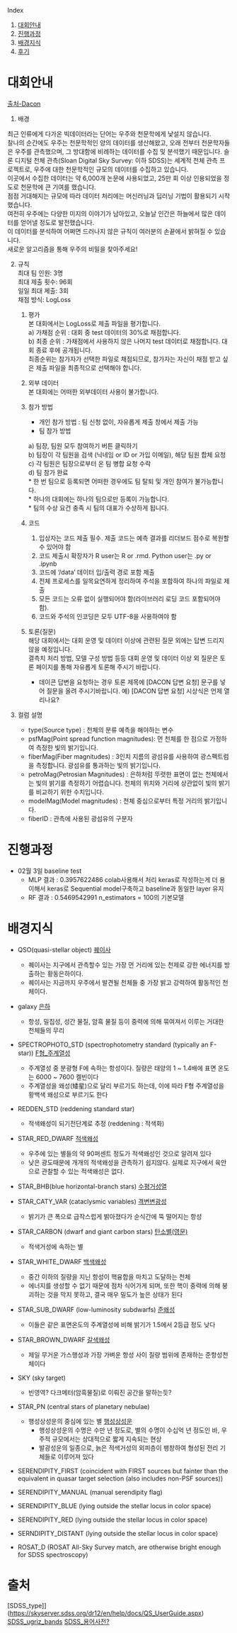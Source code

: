 Index  
1. [대회안내](#대회안내)
2. [진행과정](#진행과정)
3. [배경지식](#배경지식)
4. [후기](#후기)

# 대회안내
[출처-Dacon](https://dacon.io/competitions/official/235573/overview/description/)

1. 배경

최근 인류에게 다가온 빅데이터라는 단어는 우주와 천문학에게 낯설지 않습니다.  
찰나의 순간에도 우주는 천문학적인 양의 데이터를 생산해왔고, 오래 전부터 천문학자들은 우주를 관측했으며, 그 방대함에 비례하는 데이터를 수집 및 분석했기 때문입니다. 
슬론 디지털 천체 관측(Sloan Digital Sky Survey: 이하 SDSS)는 세계적 천체 관측 프로젝트로, 우주에 대한 천문학적인 규모의 데이터를 수집하고 있습니다.   
이곳에서 수집한 데이터는 약 6,000개 논문에 사용되었고, 25만 회 이상 인용되었을 정도로 천문학에 큰 기여를 했습니다.  
점점 거대해지는 규모에 따라 데이터 처리에는 머신러닝과 딥러닝 기법이 활용되기 시작했습니다.  
여전히 우주에는 다양한 미지의 이야기가 남아있고, 오늘날 인간은 하늘에서 많은 데이터를 얻어낼 정도로 발전했습니다.  
이 데이터를 분석하여 어쩌면 드러나지 않은 규칙이 여러분의 손끝에서 밝혀질 수 있습니다.   
새로운 알고리즘을 통해 우주의 비밀을 찾아주세요!  

2. 규칙  
최대 팀 인원: 3명  
최대 제출 횟수: 96회  
일일 최대 제출: 3회  
채점 방식: LogLoss  

    1. 평가  
        본 대회에서는 LogLoss로 제출 파일을 평가합니다.  
        a) 가채점 순위 : 대회 중 test 데이터의 30%로 채점합니다.  
        b) 최종 순위 : 가채점에서 사용하지 않은 나머지 test 데이터로 채점합니다. 대회 종료 후에 공개됩니다.  
        최종순위는 참가자가 선택한 파일로 채점되므로, 참가자는 자신이 채점 받고 싶은 제출 파일을 최종적으로 선택해야 합니다.  
    2. 외부 데이터  
        본 대회에는 어떠한 외부데이터 사용이 불가합니다.  
    3. 참가 방법  
        - 개인 참가 방법 : 팀 신청 없이, 자유롭게 제출 창에서 제출 가능    
        - 팀 참가 방법  

        a) 팀장, 팀원 모두 참여하기 버튼 클릭하기  
        b) 팀장이 각 팀원을 검색 (닉네임 or ID or 가입 이메일), 해당 팀원 합체 요청  
        c) 각 팀원은 팀장으로부터 온 팀 병합 요청 수락  
        d) 팀 참가 완료  
            * 한 번 팀으로 등록되면 어떠한 경우에도 팀 탈퇴 및 개인 참여가 불가능합니다.  
            * 하나의 대회에는 하나의 팀으로만 등록이 가능합니다.  
            * 팀의 수상 요건 충족 시 팀의 대표가 수상하게 됩니다.  
    4. 코드  
        1) 입상자는 코드 제출 필수. 제출 코드는 예측 결과를 리더보드 점수로 복원할 수 있어야 함  
        2) 코드 제출시 확장자가 R user는 R or .rmd. Python user는 .py or .ipynb  
        3) 코드에 ‘/data’ 데이터 입/출력 경로 포함 제출  
        4) 전체 프로세스를 일목요연하게 정리하여 주석을 포함하여 하나의 파일로 제출  
        5) 모든 코드는 오류 없이 실행되어야 함(라이브러리 로딩 코드 포함되어야 함).  
        6) 코드와 주석의 인코딩은 모두 UTF-8을 사용하여야 함  
    5. 토론(질문)  
        해당 대회에서는 대회 운영 및 데이터 이상에 관련된 질문 외에는 답변 드리지 않을 예정입니다.  
        결측치 처리 방법, 모델 구성 방법 등등 대회 운영 및 데이터 이상 외 질문은 토론 페이지를 통해 자유롭게 토론해 주시기 바랍니다.  
        * 데이콘 답변을 요청하는 경우 토론 제목에 [DACON 답변 요청] 문구를 넣어 질문을 올려 주시기바랍니다. 예) [DACON 답변 요청] 시상식은 언제 열리나요?  
3. 컬럼 설명
    * type(Source type) : 천체의 분류 예측을 해야하는 변수
    * psfMag(Point spread function magnitudes): 먼 천체를 한 점으로 가정하여 측정한 빛의 밝기입니다.
    * fiberMag(Fiber magnitudes) : 3인치 지름의 광섬유를 사용하여 광스펙트럼을 측정합니다. 광섬유를 통과하는 빛의 밝기입니다.
    * petroMag(Petrosian Magnitudes) : 은하처럼 뚜렷한 표면이 없는 천체에서는 빛의 밝기를 측정하기 어렵습니다. 천체의 위치와 거리에 상관없이 빛의 밝기를 비교하기 위한 수치입니다.
    * modelMag(Model magnitudes) : 천체 중심으로부터 특정 거리의 밝기입니다.
    * fiberID : 관측에 사용된 광섬유의 구분자

# 진행과정
* 02월 3일 baseline test
    - MLP 결과 : 0.3957622486
        colab사용해서 처리 
        keras로 작성하는게 더 용이해서 keras로 Sequential model구축하고 baseline과 동일한 layer 유지
    - RF 결과 : 0.5469542991
        n_estimators = 100의 기본모델
# 배경지식
* QSO(quasi-stellar object) [퀘이사](https://ko.wikipedia.org/wiki/%ED%80%98%EC%9D%B4%EC%82%AC)
    - 퀘이사는 지구에서 관측할수 있는 가장 먼 거리에 있는 천제로 강한 에너지를 방출하는 황동은하이다. 
    - 퀘이사는 지금까지 우주에서 발견될 천체들 중 가장 밝고 강력하여 활동적인 천체이다. 
* galaxy [은하](https://ko.wikipedia.org/wiki/%EC%9D%80%ED%95%98)
    -  항성, 밀집성, 성간 물질, 암흑 물질 등이 중력에 의해 묶여져서 이루는 거대한 천체들의 무리

* SPECTROPHOTO_STD (spectrophotometry standard (typically an F-star)) [F형_주계열성](https://ko.wikipedia.org/wiki/F%ED%98%95_%EC%A3%BC%EA%B3%84%EC%97%B4%EC%84%B1)
    - 주계열성 중 분광형 F에 속하는 항성이다. 질량은 태양의 1 ~ 1.4배에 표면 온도는 6000 ~ 7600 켈빈이다
    - 주계열성을 왜성(矮星)으로 달리 부르기도 하는데, 이에 따라 F형 주계열성을 황백색 왜성으로 부르기도 한다
* REDDEN_STD (reddening standard star)
    - 적색왜성이 되기전단계로 추정 (reddening : 적색화)
* STAR_RED_DWARF [적색왜성](https://ko.wikipedia.org/wiki/%EC%A0%81%EC%83%89%EC%99%9C%EC%84%B1)
    - 우주에 있는 별들의 약 90퍼센트 정도가 적색왜성인 것으로 알려져 있다
    - 낮은 광도때문에 개개의 적색왜성을 관측하기 쉽지않다. 실제로 지구에서 육안으로 관찰할 수 있는 적색왜성은 없다.

* STAR_BHB(blue horizontal-branch stars) [수평거성열](https://ko.wikipedia.org/wiki/%EC%88%98%ED%8F%89%EA%B1%B0%EC%84%B1%EC%97%B4)

* STAR_CATY_VAR (cataclysmic variables) [격변변광성](https://ko.wikipedia.org/wiki/%EA%B2%A9%EB%B3%80%EB%B3%80%EA%B4%91%EC%84%B1)
    - 밝기가 큰 폭으로 급작스럽게 밝아졌다가 순식간에 뚝 떨어지는 항성

* STAR_CARBON (dwarf and giant carbon stars) [탄소별(영문)](https://en.wikipedia.org/wiki/Carbon_star)
    - 적색거성에 속하는 별 
* STAR_WHITE_DWARF [백색왜성](https://ko.wikipedia.org/wiki/%EB%B0%B1%EC%83%89%EC%99%9C%EC%84%B1)
    -  중간 이하의 질량을 지닌 항성이 핵융합을 마치고 도달하는 천체
    -  에너지를 생성할 수 없기 때문에 점차 식어가게 되며, 또한 핵이 중력에 의해 붕괴하는 것을 막지 못하고, 결국 매우 밀도가 높은 상태가 된다
* STAR_SUB_DWARF (low-luminosity subdwarfs) [준왜성](https://ko.wikipedia.org/wiki/%EC%A4%80%EC%99%9C%EC%84%B1)
    - 이들은 같은 표면온도의 주계열성에 비해 밝기가 1.5에서 2등급 정도 낮다

* STAR_BROWN_DWARF [갈색왜성](https://ko.wikipedia.org/wiki/%EA%B0%88%EC%83%89%EC%99%9C%EC%84%B1)
    - 제일 무거운 가스행성과 가장 가벼운 항성 사이 질량 범위에 존재하는 준항성천체이다
* SKY (sky target) 
    - 빈영역? 다크메터(암흑물질)로 이뤄진 공간을 말하는듯?

* STAR_PN (central stars of planetary nebulae) 
    - 행성상성운의 중심에 있는 별 [행성상성운](https://ko.wikipedia.org/wiki/%ED%96%89%EC%84%B1%EC%83%81%EC%84%B1%EC%9A%B4)
        - 행성상성운의 수명은 수만 년 정도로, 별의 수명이 수십억 년 정도인 바, 우주적 규모에서는 상대적으로 짧게 지속되는 현상
        - 발광성운의 일종으로, 늙은 적색거성의 외피층이 팽창하여 형성된 전리 기체들로 이루어져 있다
* SERENDIPITY_FIRST (coincident with FIRST sources but fainter than the equivalent in quasar target selection (also includes non-PSF sources))
* SERENDIPITY_MANUAL (manual serendipity flag)
* SERENDIPITY_BLUE (lying outside the stellar locus in color space)
* SERENDIPITY_RED (lying outside the stellar locus in color space)
* SERNDIPITY_DISTANT (lying outside the stellar locus in color space)

* ROSAT_D (ROSAT All-Sky Survey match, are otherwise bright enough for SDSS spectroscopy)

# 출처 
[SDSS_type]](https://skyserver.sdss.org/dr12/en/help/docs/QS_UserGuide.aspx)
[SDSS_ugriz_bands](http://skyserver.sdss.org/dr1/en/proj/advanced/color/sdssfilters.asp)
[SDSS_용어사전?](http://www.sdss3.org/dr10/help/glossary.php)

